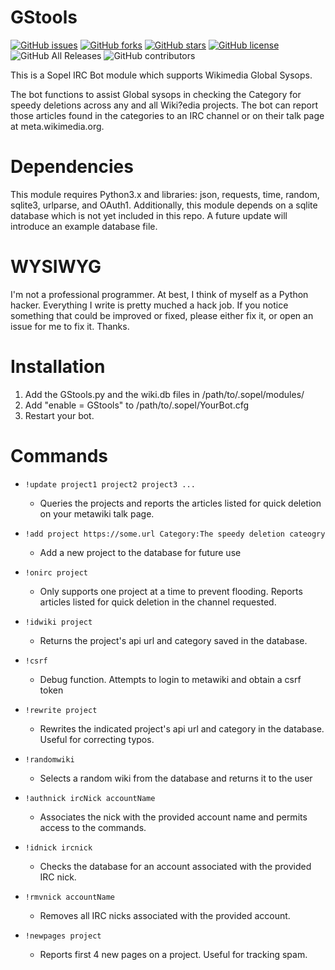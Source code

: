 # GStools

[![GitHub issues](https://img.shields.io/github/issues/Operator873/GStools)](https://github.com/Operator873/GStools/issues)
[![GitHub forks](https://img.shields.io/github/forks/Operator873/GStools)](https://github.com/Operator873/GStools/network)
[![GitHub stars](https://img.shields.io/github/stars/Operator873/GStools)](https://github.com/Operator873/GStools/stargazers)
[![GitHub license](https://img.shields.io/github/license/Operator873/GStools)](https://github.com/Operator873/GStools/blob/master/LICENSE)
![GitHub All Releases](https://img.shields.io/github/downloads/Operator873/GStools/total)
![GitHub contributors](https://img.shields.io/github/contributors/Operator873/GStools)


This is a Sopel IRC Bot module which supports Wikimedia Global Sysops.

The bot functions to assist Global sysops in checking the Category for speedy deletions across any and all Wiki?edia projects. The bot can report those articles found in the categories to an IRC channel or on their talk page at meta.wikimedia.org.

# Dependencies

This module requires Python3.x and libraries: json, requests, time, random, sqlite3, urlparse, and OAuth1. Additionally, this module depends on a sqlite database which is not yet included in this repo. A future update will introduce an example database file.

# WYSIWYG

I'm not a professional programmer. At best, I think of myself as a Python hacker. Everything I write is pretty muched a hack job. If you notice something that could be improved or fixed, please either fix it, or open an issue for me to fix it. Thanks.

# Installation

1. Add the GStools.py and the wiki.db files in /path/to/.sopel/modules/
2. Add "enable = GStools" to /path/to/.sopel/YourBot.cfg
3. Restart your bot.

# Commands

* ```!update project1 project2 project3 ...```
	* Queries the projects and reports the articles listed for quick deletion on your metawiki talk page.

* ```!add project https://some.url Category:The speedy deletion cateogry```
	* Add a new project to the database for future use

* ```!onirc project```
	* Only supports one project at a time to prevent flooding. Reports articles listed for quick deletion in the channel requested.


* ```!idwiki project```
	* Returns the project's api url and category saved in the database.

* ```!csrf```
	* Debug function. Attempts to login to metawiki and obtain a csrf token

* ```!rewrite project```
	* Rewrites the indicated project's api url and category in the database. Useful for correcting typos.

* ```!randomwiki```
	* Selects a random wiki from the database and returns it to the user

* ```!authnick ircNick accountName```
	* Associates the nick with the provided account name and permits access to the commands.

* ```!idnick ircnick```
	* Checks the database for an account associated with the provided IRC nick.

* ```!rmvnick accountName```
	* Removes all IRC nicks associated with the provided account.

* ```!newpages project```
	* Reports first 4 new pages on a project. Useful for tracking spam.
